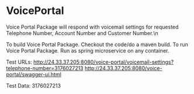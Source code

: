 # VoicePortal
Voice Portal Package will respond with voicemail settings for requested Telephone Number, Account Number and Customer Number.\n

To build Voice Portal Package. Checkout the code/do a maven build.
To run Voice Portal Package. Run as spring microservice on any container.

Test URLs:
http://24.33.37.205:8080/voice-portal/voicemail-settings?telephone-number=3176027213
http://24.33.37.205:8080/voice-portal/swagger-ui.html

Test Data: 
3176027213 

